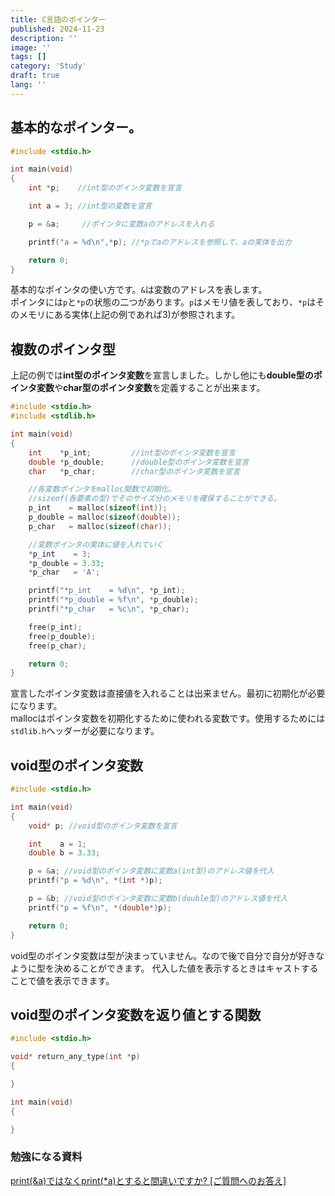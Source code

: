 ```yaml
---
title: C言語のポインター
published: 2024-11-23
description: ''
image: ''
tags: []
category: 'Study'
draft: true 
lang: ''
---
```


## 基本的なポインター。
```c
#include <stdio.h>

int main(void)
{
    int *p;    //int型のポインタ変数を宣言

    int a = 3; //int型の変数を宣言

    p = &a;     //ポインタに変数aのアドレスを入れる　

    printf("a = %d\n",*p); //*pでaのアドレスを参照して、aの実体を出力

    return 0;
}
```
基本的なポインタの使い方です。`&`は変数のアドレスを表します。  
ポインタには`p`と`*p`の状態の二つがあります。`p`はメモリ値を表しており、`*p`はそのメモリにある実体(上記の例であれば3)が参照されます。

## 複数のポインタ型
上記の例では**int型のポインタ変数**を宣言しました。しかし他にも**double型のポインタ変数**や**char型のポインタ変数**を定義することが出来ます。
```c
#include <stdio.h>
#include <stdlib.h>

int main(void)
{
    int    *p_int;         //int型のポインタ変数を宣言
    double *p_double;      //double型のポインタ変数を宣言
    char   *p_char;        //char型のポインタ変数を宣言

    //各変数ポインタをmalloc関数で初期化。
    //sizeof(各要素の型)でそのサイズ分のメモリを確保することができる。
    p_int    = malloc(sizeof(int));
    p_double = malloc(sizeof(double));
    p_char   = malloc(sizeof(char));

    //変数ポインタの実体に値を入れていく
    *p_int    = 3;
    *p_double = 3.33;
    *p_char   = 'A';

    printf("*p_int    = %d\n", *p_int);
    printf("*p_double = %f\n", *p_double);
    printf("*p_char   = %c\n", *p_char);

    free(p_int);
    free(p_double);
    free(p_char);

    return 0;
}
```
宣言したポインタ変数は直接値を入れることは出来ません。最初に初期化が必要になります。  
mallocはポインタ変数を初期化するために使われる変数です。使用するためには`stdlib.h`ヘッダーが必要になります。

## void型のポインタ変数
```c
#include <stdio.h>

int main(void)
{
	void* p; //void型のポインタ変数を宣言

	int    a = 1;
	double b = 3.33;

	p = &a; //void型のポインタ変数に変数a(int型)のアドレス値を代入
	printf("p = %d\n", *(int *)p);

	p = &b; //void型のポインタ変数に変数b(double型)のアドレス値を代入
	printf("p = %f\n", *(double*)p);

    return 0;
}
```
void型のポインタ変数は型が決まっていません。なので後で自分で自分が好きなように型を決めることができます。
代入した値を表示するときはキャストすることで値を表示できます。

## void型のポインタ変数を返り値とする関数

```c
#include <stdio.h>

void* return_any_type(int *p)
{

}

int main(void)
{

}
```







### 勉強になる資料

[print(&a)ではなくprint(*a)とすると間違いですか? [ご質問へのお答え]](https://www.youtube.com/watch?v=SCzp6W9HX6o)